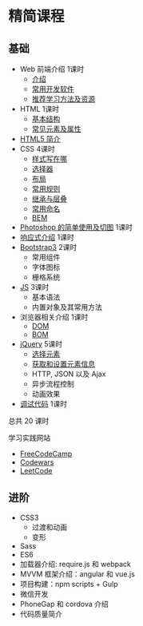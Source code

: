 # 精简课程
## 基础
* Web 前端介绍 1课时
  * [介绍](intro/intro.md)
  * [常用开发软件](intro/software.md)
  * [推荐学习方法及资源](intro/suggest.md)
* HTML 1课时
  * [基本结构](html/struct.md)
  * [常见元素及属性](html/tag-and-attr.md)
* [HTML5 简介](html5/)
* CSS 4课时
  * [样式写在哪](css/place/demo.html)
  * [选择器](css/selector)
  * [布局](css/layout)
  * [常用规则](css/rules)
  * [继承与层叠](css/inheritance-and-cascade)
  * [常用命名](css/name.md)
  * [BEM](css/BEM)
* [Photoshop 的简单使用及切图](psd) 1课时
* [响应式介绍](responsive) 1课时
* [Bootstrap3](bootstrap3) 2课时
  * 常用组件
  * 字体图标
  * 栅格系统
* [JS](js/grammar) 3课时
  * 基本语法
  * 内置对象及其常用方法
* 浏览器相关介绍 1课时
  * [DOM](DOM)
  * [BOM](BOM)
* [jQuery](jQuery) 5课时
  * [选择元素](jQuery/select-elem)
  * [获取和设置元素信息](jQuery/get-or-set-elem-info)
  * HTTP, JSON 以及 Ajax
  * 异步流程控制
  * 动画效果
* [调试代码](debug) 1课时

总共 20 课时

学习实践网站
* [FreeCodeCamp](https://freecodecamp.cn/)
* [Codewars](http://www.codewars.com/)
* [LeetCode](https://leetcode.com/)

## 进阶
* CSS3
  * 过渡和动画
  * 变形
* Sass
* ES6
* 加载器介绍: require.js 和 webpack
* MVVM 框架介绍：angular 和 vue.js
* 项目构建：npm scripts + Gulp
* 微信开发
* PhoneGap 和 cordova 介绍
* 代码质量简介

